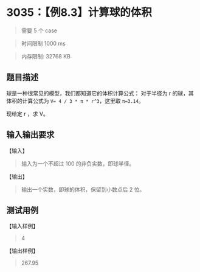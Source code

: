# 3035：【例8.3】计算球的体积

> 需要 5 个 case

> 时间限制 1000 ms

> 内存限制: 32768 KB

## 题目描述

球是一种很常见的模型，我们都知道它的体积计算公式： 对于半径为 r 的球，其体积的计算公式为 `V= 4 / 3 * π * r^3`，这里取 `π=3.14`。

现给定 r ，求 V。

## 输入输出要求

【输入】

> 输入为一个不超过 100 的非负实数，即球半径。

【输出】

> 输出一个实数，即球的体积，保留到小数点后 2 位。

## 测试用例

【输入样例】

> 4

【输出样例】

> 267.95